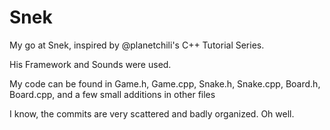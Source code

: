 # Snek

My go at Snek, inspired by @planetchili's C++ Tutorial Series.

His Framework and Sounds were used.

My code can be found in Game.h, Game.cpp, Snake.h, Snake.cpp, Board.h, Board.cpp, and a few small additions in other files

I know, the commits are very scattered and badly organized. Oh well.

